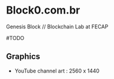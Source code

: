 # Block0.com.br
Genesis Block // Blockchain Lab at FECAP






#TODO
## Graphics
* YouTube channel art : 2560 x 1440
